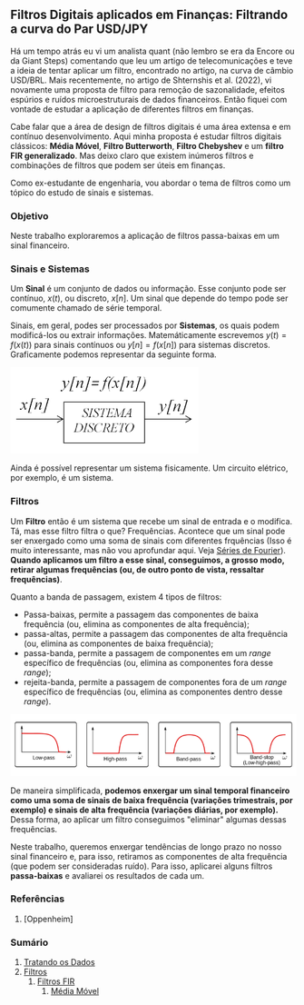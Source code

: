 ## Filtros Digitais aplicados em Finanças: Filtrando a curva do Par USD/JPY

Há um tempo atrás eu vi um analista quant (não lembro se era da Encore ou da Giant Steps) comentando que leu um artigo de telecomunicações e teve a ideia de tentar aplicar um filtro, encontrado no artigo, na curva de câmbio USD/BRL. Mais recentemente, no artigo de Shternshis et al. (2022), vi novamente uma proposta de filtro para remoção de sazonalidade, efeitos espúrios e ruídos microestruturais de dados financeiros. Então fiquei com vontade de estudar a aplicação de diferentes filtros em finanças.

Cabe falar que a área de design de filtros digitais é uma área extensa e em contínuo desenvolvimento. Aqui minha proposta é estudar filtros digitais clássicos: **Média Móvel**, **Filtro Butterworth**, **Filtro Chebyshev** e um **filtro FIR generalizado**. Mas deixo claro que existem inúmeros filtros e combinações de filtros que podem ser úteis em finanças.

Como ex-estudante de engenharia, vou abordar o tema de filtros como um tópico do estudo de sinais e sistemas.

### Objetivo
Neste trabalho exploraremos a aplicação de filtros passa-baixas em um sinal financeiro.

### Sinais e Sistemas

Um **Sinal** é um conjunto de dados ou informação. Esse conjunto pode ser contínuo, $x(t)$, ou discreto, $x[n]$. Um sinal que depende do tempo pode ser comumente chamado de série temporal.

Sinais, em geral, podes ser processados por **Sistemas**, os quais podem modificá-los ou extrair informações. Matemáticamente escrevemos $y(t) = f(x(t))$ para sinais contínuos ou $y[n] = f(x[n])$ para sistemas discretos. Graficamente podemos representar da seguinte forma.

![Sistema Discreto](download.png)

Ainda é possível representar um sistema fisicamente. Um circuito elétrico, por exemplo, é um sistema.

### Filtros

Um **Filtro** então é um sistema que recebe um sinal de entrada e o modifica. Tá, mas esse filtro filtra o que? Frequências. Acontece que um sinal pode ser enxergado como uma soma de sinais com diferentes frquências (Isso é muito interessante, mas não vou aprofundar aqui. Veja [Séries de Fourier](https://en.wikipedia.org/wiki/Fourier_series)). **Quando aplicamos um filtro a esse sinal, conseguimos, a grosso modo, retirar algumas frequências (ou, de outro ponto de vista, ressaltar frequências)**.

Quanto a banda de passagem, existem 4 tipos de filtros:
* Passa-baixas, permite a passagem das componentes de baixa frequência (ou, elimina as componentes de alta frequência);
* passa-altas, permite a passagem das componentes de alta frequência (ou, elimina as componentes de baixa frequência);
* passa-banda, permite a passagem de componentes em um *range* específico de frequências (ou, elimina as componentes fora desse *range*);
* rejeita-banda, permite a passagem de componentes fora de um *range* específico de frequências (ou, elimina as componentes dentro desse *range*).

![Filtros](filtros.png)

De maneira simplificada, **podemos enxergar um sinal temporal financeiro como uma soma de sinais de baixa frequência (variações trimestrais, por exemplo) e sinais de alta frequência (variações diárias, por exemplo).** Dessa forma, ao aplicar um filtro conseguimos "eliminar" algumas dessas frequências. 

Neste trabalho, queremos enxergar tendências de longo prazo no nosso sinal financeiro e, para isso, retiramos as componentes de alta frequência (que podem ser consideradas ruído). Para isso, aplicarei alguns filtros **passa-baixas** e avaliarei os resultados de cada um. 

### Referências
1. [Oppenheim]

### Sumário

1. [Tratando os Dados](#tratandoosdados)
2. [Filtros](#filtros)
   1. [Filtros FIR](#fir)
      1. [Média Móvel](#mm)
